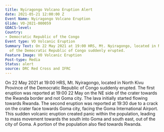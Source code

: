 ```yaml
---
title: Nyiragongo Volcano Eruption Alert
date: 2021-05-21 12:00:00 Z
Event Name: Nyiragongo Volcano Eruption
Glide: VO-2021-000059
GDACS-level: 
Country:
- Democratic Republic of the Congo
Event type: VO Volcanic Eruption
Summary Text: On 22 May 2021 at 19:00 HRS, Mt. Nyiragongo, located in North Kivu Province
  of the Democratic Republic of Congo suddenly erupted.
Feature Image: VO Volcanic Eruption
Post-type: Media
Status: alert
source: DRC Red Cross and IFRC
---
```


On 22 May 2021 at 19:00 HRS, Mt. Nyiragongo, located in North Kivu Province of the Democratic Republic of Congo suddenly erupted. The first eruption was reported at 19:00 22 May on the NE side of the crater towards the Rwanda border and not Goma city. The lava initially started flowing towards Rwanda. The second eruption was reported at 19:30 due to a crack on the crater face towards Goma city, facing the Goma International Airport. This sudden volcanic eruption created panic within the population, leading to mass movement towards the south into Goma and south east, out of the city of Goma. A portion of the population also fled towards Rwanda.

